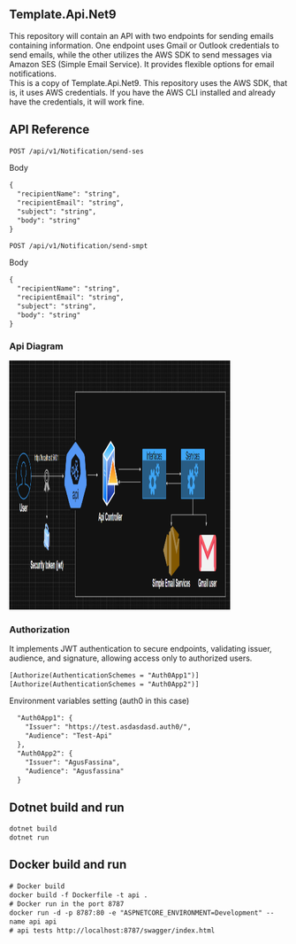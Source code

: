 ## Template.Api.Net9
This repository will contain an API with two endpoints for sending emails containing information. One endpoint uses Gmail or Outlook credentials to send emails, while the other utilizes the AWS SDK to send messages via Amazon SES (Simple Email Service). It provides flexible options for email notifications.<br>
This is a copy of Template.Api.Net9.
This repository uses the AWS SDK, that is, it uses AWS credentials. If you have the AWS CLI installed and already have the credentials, it will work fine.

## API Reference

```http
POST /api/v1/Notification/send-ses
```

Body
```
{
  "recipientName": "string",
  "recipientEmail": "string",
  "subject": "string",
  "body": "string"
}
```

```http
POST /api/v1/Notification/send-smpt
```

Body
```
{
  "recipientName": "string",
  "recipientEmail": "string",
  "subject": "string",
  "body": "string"
}
```

### Api Diagram
<img src="api-diagram.png" alt="Logo del proyecto" width="400" height="450">

### Authorization
It implements JWT authentication to secure endpoints, validating issuer, audience, and signature, allowing access only to authorized users.
```
[Authorize(AuthenticationSchemes = "Auth0App1")]
[Authorize(AuthenticationSchemes = "Auth0App2")]
```
Environment variables setting (auth0 in this case)
```
  "Auth0App1": {
    "Issuer": "https://test.asdasdasd.auth0/",
    "Audience": "Test-Api"
  },
  "Auth0App2": {
    "Issuer": "AgusFassina",
    "Audience": "Agusfassina"
  }
```

## Dotnet build and run
```
dotnet build
dotnet run
```

## Docker build and run

```
# Docker build
docker build -f Dockerfile -t api .
# Docker run in the port 8787
docker run -d -p 8787:80 -e "ASPNETCORE_ENVIRONMENT=Development" --name api api
# api tests http://localhost:8787/swagger/index.html
```


